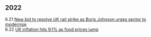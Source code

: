 ## 2022
6.21 [New bid to resolve UK rail strike as Boris Johnson urges sector to modernise](https://github.com/YHJYH/Interests_in_the_rest_of_the_world/blob/main/Financial_Times/New%20bid%20to%20resolve%20UK%20rail%20strike%20as%20Boris%20Johnson%20urges%20sector%20to%20modernise%20_%20Financial%20Times.pdf)<br>
6.22 [UK inflation hits 9.1% as food prices jump](https://github.com/YHJYH/Interests_in_the_rest_of_the_world/blob/main/Financial_Times/UK%20inflation%20hits%209.1%25%20as%20food%20prices%20jump%20_%20Financial%20Times.pdf)<br>
